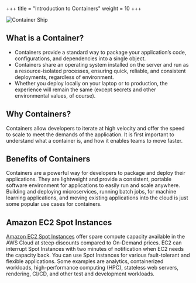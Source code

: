 +++
title = "Introduction to Containers"
weight = 10
+++

![Container Ship](/images/ecs-spot-capacity-providers/containership.jpg)

What is a Container?
---

* Containers provide a standard way to package your application’s code, configurations, and dependencies into a single object.
* Containers share an operating system installed on the server and run as a resource-isolated processes, ensuring quick, reliable, and consistent deployments, regardless of environment.
* Whether you deploy locally on your laptop or to production, the experience will remain the same (except secrets and other environmental values, of course).

Why Containers?
---
Containers allow developers to iterate at high velocity and offer the speed to scale to meet the demands of the application. It is first important to understand what a container is, and how it enables teams to move faster.

Benefits of Containers
---

Containers are a powerful way for developers to package and deploy their applications. They are lightweight and provide a consistent, portable software environment for applications to easily run and scale anywhere. Building and deploying microservices, running batch jobs, for machine learning applications, and moving existing applications into the cloud is just some popular use cases for containers. 

Amazon EC2 Spot Instances
---

[Amazon EC2 Spot Instances](https://aws.amazon.com/ec2/spot/) offer spare compute capacity available in the AWS Cloud at steep discounts compared to On-Demand prices. EC2 can interrupt Spot Instances with two minutes of notification when EC2 needs the capacity back. You can use Spot Instances for various fault-tolerant and flexible applications. Some examples are analytics, containerized workloads, high-performance computing (HPC), stateless web servers, rendering, CI/CD, and other test and development workloads.

